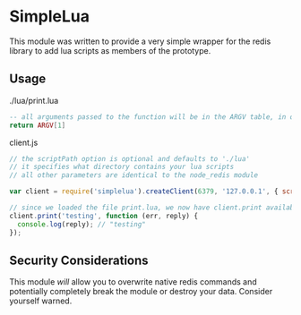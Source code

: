 SimpleLua
=========

This module was written to provide a very simple wrapper for the redis library to add lua scripts as members of the prototype.

Usage
-----

./lua/print.lua
```lua
-- all arguments passed to the function will be in the ARGV table, in order
return ARGV[1]
```

client.js
```js
// the scriptPath option is optional and defaults to './lua'
// it specifies what directory contains your lua scripts
// all other parameters are identical to the node_redis module

var client = require('simplelua').createClient(6379, '127.0.0.1', { scriptPath: './lua' });

// since we loaded the file print.lua, we now have client.print available
client.print('testing', function (err, reply) {
  console.log(reply); // "testing"
});
```

Security Considerations
-----------------------

This module *will* allow you to overwrite native redis commands and potentially completely break the module or destroy your data. Consider yourself warned.
